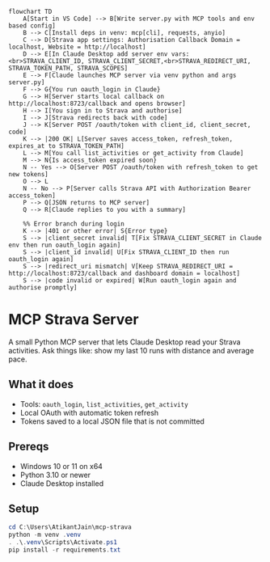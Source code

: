 ```mermaid
flowchart TD
    A[Start in VS Code] --> B[Write server.py with MCP tools and env based config]
    B --> C[Install deps in venv: mcp[cli], requests, anyio]
    C --> D[Strava app settings: Authorisation Callback Domain = localhost, Website = http://localhost]
    D --> E[In Claude Desktop add server env vars:<br>STRAVA_CLIENT_ID, STRAVA_CLIENT_SECRET,<br>STRAVA_REDIRECT_URI, STRAVA_TOKEN_PATH, STRAVA_SCOPES]
    E --> F[Claude launches MCP server via venv python and args server.py]
    F --> G{You run oauth_login in Claude}
    G --> H[Server starts local callback on http://localhost:8723/callback and opens browser]
    H --> I[You sign in to Strava and authorise]
    I --> J[Strava redirects back with code]
    J --> K[Server POST /oauth/token with client_id, client_secret, code]
    K --> |200 OK| L[Server saves access_token, refresh_token, expires_at to STRAVA_TOKEN_PATH]
    L --> M[You call list_activities or get_activity from Claude]
    M --> N{Is access_token expired soon}
    N -- Yes --> O[Server POST /oauth/token with refresh_token to get new tokens]
    O --> L
    N -- No --> P[Server calls Strava API with Authorization Bearer access_token]
    P --> Q[JSON returns to MCP server]
    Q --> R[Claude replies to you with a summary]

    %% Error branch during login
    K --> |401 or other error| S{Error type}
    S --> |client_secret invalid| T[Fix STRAVA_CLIENT_SECRET in Claude env then run oauth_login again]
    S --> |client_id invalid| U[Fix STRAVA_CLIENT_ID then run oauth_login again]
    S --> |redirect_uri mismatch| V[Keep STRAVA_REDIRECT_URI = http://localhost:8723/callback and dashboard domain = localhost]
    S --> |code invalid or expired| W[Run oauth_login again and authorise promptly]
```


# MCP Strava Server

A small Python MCP server that lets Claude Desktop read your Strava activities. Ask things like: show my last 10 runs with distance and average pace.

## What it does
- Tools: `oauth_login`, `list_activities`, `get_activity`
- Local OAuth with automatic token refresh
- Tokens saved to a local JSON file that is not committed

## Prereqs
- Windows 10 or 11 on x64
- Python 3.10 or newer
- Claude Desktop installed

## Setup
```powershell
cd C:\Users\AtikantJain\mcp-strava
python -m venv .venv
. .\.venv\Scripts\Activate.ps1
pip install -r requirements.txt
